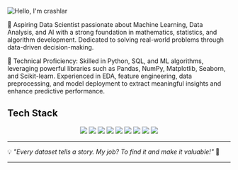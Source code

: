 ![Hello, I'm crashlar](https://capsule-render.vercel.app/api?type=waving&color=gradient&text=Hello,+I'm+crashlar!&height=100&section=header)

🔹 Aspiring Data Scientist passionate about Machine Learning, Data Analysis, and AI with a strong foundation in mathematics, statistics, and algorithm development. Dedicated to solving real-world problems through data-driven decision-making.

🔹 Technical Proficiency: Skilled in Python, SQL, and ML algorithms, leveraging powerful libraries such as Pandas, NumPy, Matplotlib, Seaborn, and Scikit-learn. Experienced in EDA, feature engineering, data preprocessing, and model deployment to extract meaningful insights and enhance predictive performance.

##  Tech Stack  
<div align="center">  
<img src="https://img.shields.io/badge/Python-3776AB?style=for-the-badge&logo=python&logoColor=white"/>  
<img src="https://img.shields.io/badge/SQL-4479A1?style=for-the-badge&logo=postgresql&logoColor=white"/>  
<img src="https://img.shields.io/badge/Pandas-150458?style=for-the-badge&logo=pandas&logoColor=white"/>  
<img src="https://img.shields.io/badge/Scikit--Learn-F7931E?style=for-the-badge&logo=scikitlearn&logoColor=white"/>  
<img src="https://img.shields.io/badge/Matplotlib-3776AB?style=for-the-badge&logo=python&logoColor=white"/> 
<img src="https://img.shields.io/badge/NumPy-013243?style=for-the-badge&logo=numpy&logoColor=white"/>  
<img src="https://img.shields.io/badge/Machine%20Learning-FF6F00?style=for-the-badge&logo=tensorflow&logoColor=white"/>  
<img src="https://img.shields.io/badge/Statistics-1D3557?style=for-the-badge&logo=databricks&logoColor=white"/>  
<img src="https://img.shields.io/badge/Streamlit-FF4B4B?style=for-the-badge&logo=streamlit&logoColor=white"/>  


</div>  

<!--
## 🚀 Featured Projects  
🌟 **Check out some of my top projects!**  
-->
---

<!--## 📊 GitHub Stats  
<div align="center">  
<img src="https://github-readme-stats.vercel.app/api?username=crashlar1&show_icons=true&theme=radical" width="48%"/>  
<img src="https://github-readme-streak-stats.herokuapp.com/?user=crashlar1&theme=radical" width="48%"/>  
</div>  -->

<!--
## 🕴🏻 Feel Free to Reach Me  
📩 **Email:** mukeshkumar.in25@gmail.com  
💼 **LinkedIn:** [crashlar1](https://linkedin.com/in/crashlar1)  
🐦 **Twitter:** [crashlar1](https://twitter.com/crashlar1)  
📂 **Portfolio:** [crashlar1.com](https://crashlar1.com)  -->
 
💡 _"Every dataset tells a story. My job? To find it and make it valuable!"_ 🚀  

---


<img align = "right"  src="https://komarev.com/ghpvc/?username=crashlar1&style=flat-square&color=blue" alt=""/>



